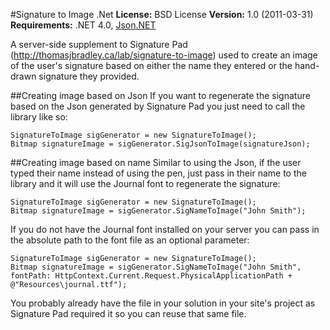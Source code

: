 #Signature to Image .Net
**License:** BSD License
**Version:** 1.0 (2011-03-31)
**Requirements:** .NET 4.0, [Json.NET](http://json.codeplex.com/)

A server-side supplement to Signature Pad (http://thomasjbradley.ca/lab/signature-to-image) used to create an image of the user's signature based on either the name they entered or the hand-drawn signature they provided.

##Creating image based on Json
If you want to regenerate the signature based on the Json generated by Signature Pad you just need to call the library like so:

    SignatureToImage sigGenerator = new SignatureToImage();
    Bitmap signatureImage = sigGenerator.SigJsonToImage(signatureJson);

##Creating image based on name
Similar to using the Json, if the user typed their name instead of using the pen, just pass in their name to the library and it will use the Journal font to regenerate the signature:

    SignatureToImage sigGenerator = new SignatureToImage();
    Bitmap signatureImage = sigGenerator.SigNameToImage("John Smith");

If you do not have the Journal font installed on your server you can pass in the absolute path to the font file as an optional parameter:

    SignatureToImage sigGenerator = new SignatureToImage();
    Bitmap signatureImage = sigGenerator.SigNameToImage("John Smith", fontPath: HttpContext.Current.Request.PhysicalApplicationPath + @"Resources\journal.ttf");

You probably already have the file in your solution in your site's project as Signature Pad required it so you can reuse that same file.